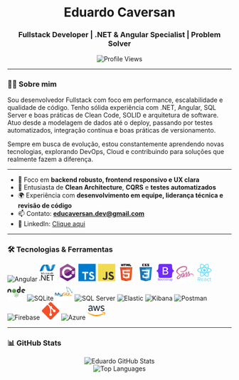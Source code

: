 <h1 align="center">Eduardo Caversan</h1>
<h3 align="center">Fullstack Developer | .NET & Angular Specialist | Problem Solver</h3>

<p align="center">
  <img src="https://komarev.com/ghpvc/?username=eduardocaversan&label=Profile%20views&color=0e75b6&style=flat" alt="Profile Views" />
</p>

---

### 👨‍💻 Sobre mim

Sou desenvolvedor Fullstack com foco em performance, escalabilidade e qualidade de código. Tenho sólida experiência com .NET, Angular, SQL Server e boas práticas de Clean Code, SOLID e arquitetura de software.  
Atuo desde a modelagem de dados até o deploy, passando por testes automatizados, integração contínua e boas práticas de versionamento.

Sempre em busca de evolução, estou constantemente aprendendo novas tecnologias, explorando DevOps, Cloud e contribuindo para soluções que realmente fazem a diferença.

---

- 🎯 Foco em **backend robusto, frontend responsivo e UX clara**
- 🧠 Entusiasta de **Clean Architecture**, **CQRS** e **testes automatizados**
- 🌍 Experiência com **desenvolvimento em equipe, liderança técnica e revisão de código**
- 📫 Contato: **educaversan.dev@gmail.com**
- 💼 LinkedIn: [Clique aqui](https://www.linkedin.com/in/deveduardocaversan/)

---

### 🛠️ Tecnologias & Ferramentas

<p align="left">
  <img src="https://angular.io/assets/images/logos/angular/angular.svg" alt="Angular" width="40" height="40"/>
  <img src="https://raw.githubusercontent.com/devicons/devicon/master/icons/dot-net/dot-net-original-wordmark.svg" alt="DotNet" width="40" height="40"/>
  <img src="https://raw.githubusercontent.com/devicons/devicon/master/icons/csharp/csharp-original.svg" alt="CSharp" width="40" height="40"/>
  <img src="https://raw.githubusercontent.com/devicons/devicon/master/icons/typescript/typescript-original.svg" alt="TypeScript" width="40" height="40"/>
  <img src="https://raw.githubusercontent.com/devicons/devicon/master/icons/javascript/javascript-original.svg" alt="JavaScript" width="40" height="40"/>
  <img src="https://raw.githubusercontent.com/devicons/devicon/master/icons/html5/html5-original-wordmark.svg" alt="HTML" width="40" height="40"/>
  <img src="https://raw.githubusercontent.com/devicons/devicon/master/icons/css3/css3-original-wordmark.svg" alt="CSS" width="40" height="40"/>
  <img src="https://raw.githubusercontent.com/devicons/devicon/master/icons/bootstrap/bootstrap-plain-wordmark.svg" alt="Bootstrap" width="40" height="40"/>
  <img src="https://raw.githubusercontent.com/devicons/devicon/master/icons/sass/sass-original.svg" alt="Sass" width="40" height="40"/>
  <img src="https://raw.githubusercontent.com/devicons/devicon/master/icons/react/react-original-wordmark.svg" alt="React" width="40" height="40"/>
  <img src="https://raw.githubusercontent.com/devicons/devicon/master/icons/nodejs/nodejs-original-wordmark.svg" alt="NodeJS" width="40" height="40"/>
  <img src="https://www.vectorlogo.zone/logos/sqlite/sqlite-icon.svg" alt="SQLite" width="40" height="40"/>
  <img src="https://raw.githubusercontent.com/devicons/devicon/master/icons/mysql/mysql-original-wordmark.svg" alt="MySQL" width="40" height="40"/>
  <img src="https://www.svgrepo.com/show/303229/microsoft-sql-server-logo.svg" alt="SQL Server" width="40" height="40"/>
  <img src="https://www.vectorlogo.zone/logos/elastic/elastic-icon.svg" alt="Elastic" width="40" height="40"/>
  <img src="https://www.vectorlogo.zone/logos/elasticco_kibana/elasticco_kibana-icon.svg" alt="Kibana" width="40" height="40"/>
  <img src="https://www.vectorlogo.zone/logos/getpostman/getpostman-icon.svg" alt="Postman" width="40" height="40"/>
  <img src="https://www.vectorlogo.zone/logos/firebase/firebase-icon.svg" alt="Firebase" width="40" height="40"/>
  <img src="https://raw.githubusercontent.com/devicons/devicon/master/icons/git/git-original.svg" alt="Git" width="40" height="40"/>
  <img src="https://www.vectorlogo.zone/logos/microsoft_azure/microsoft_azure-icon.svg" alt="Azure" width="40" height="40"/>
  <img src="https://raw.githubusercontent.com/devicons/devicon/master/icons/amazonwebservices/amazonwebservices-original-wordmark.svg" alt="AWS" width="40" height="40"/>
</p>

---

### 📊 GitHub Stats

<p align="center">
  <img src="https://github-readme-stats.vercel.app/api?username=eduardocaversan&show_icons=true&theme=radical" alt="Eduardo GitHub Stats" />
  <br/>
  <img src="https://github-readme-stats.vercel.app/api/top-langs/?username=eduardocaversan&layout=compact&theme=radical" alt="Top Languages" />
</p>

